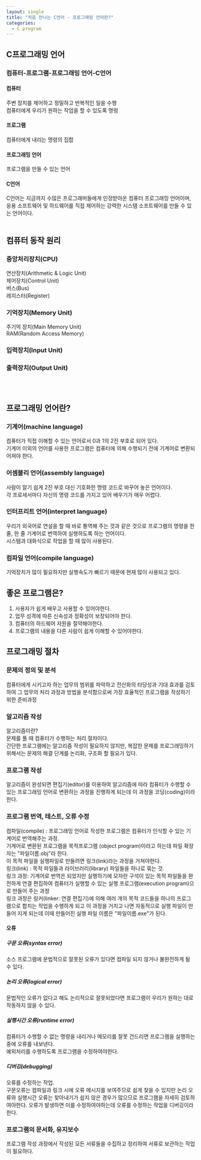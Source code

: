 ```yaml
---
layout: single
title: "처음 만나는 C언어 - 프로그래밍 언어란?"
categories:
  - C program
---
```


## C프로그래밍 언어
### 컴퓨터-프로그램-프로그래밍 언어-C언어
#### 컴퓨터
주변 장치를 제어하고 정밀하고 반복적인 일을 수행 <br>
컴퓨터에게 우리가 원하는 작업을 할 수 있도록 명령 <br>
#### 프로그램
컴퓨터에게 내리는 명령의 집합 <br>
#### 프로그래밍 언어
프로그램을 만들 수 있는 언어 <br>
#### C언어
C언어는 지금까지 수많은 프로그래머들에게 인정받아온 컴퓨터 프로그래밍 언어이며, 응용 소프트웨어 및 하드웨어를 직접 제어하는 강력한 시스템 소프트웨어를 만들 수 있는 언어이다. <br> <br>

## 컴퓨터 동작 원리
### 중앙처리장치(CPU)
연산장치(Arithmetic & Logic Unit) <br>
제어장치(Control Unit) <br>
버스(Bus) <br>
레지스터(Register) <br>
### 기억장치(Memory Unit)
주기억 장치(Main Memory Unit) <br>
RAM(Random Access Memory) <br>
### 입력장치(Input Unit)
### 출력장치(Output Unit)
 <br> <br>

## 프로그래밍 언어란?
### 기계어(machine language)
컴퓨터가 직접 이해할 수 있는 언어로서 0과 1의 2진 부호로 되어 있다. <br>
기계어 이외의 언어를 사용한 프로그램은 컴퓨터에 의해 수행되기 전에 기계어로 변환되어져야 한다. <br>
### 어셈블리 언어(assembly language)
사람이 알기 쉽게 2진 부호 대신 기호화한 명령 코드로 바꾸어 놓은 언어이다. <br>
각 프로세서마다 자신의 명령 코드를 가지고 있어 배우기가 매우 어렵다. <br>
### 인터프리트 언어(interpret language)
우리가 외국어로 연설을 할 때 바로 통역해 주는 것과 같은 것으로 프로그램의 명령을 한 줄, 한 줄 기계어로 번역하여 실행하도록 하는 언어이다. <br>
시스템과 대화식으로 작업을 할 때 많이 사용된다. <br>
### 컴파일 언어(compile language)
기억장치가 많이 필요하지만 실행속도가 빠르기 때문에 현재 많이 사용되고 있다. <br>

## 좋은 프로그램은?
1. 사용자가 쉽게 배우고 사용할 수 있어야한다. <br>
2. 업무 성격에 따른 신속성과 정확성이 보장되어야 한다. <br>
3. 컴퓨터의 하드웨어 자원을 절약해야한다. <br>
4. 프로그램의 내용을 다른 사람이 쉽게 이해할 수 있어야한다. <br>

## 프로그래밍 절차
### 문제의 정의 및 분석
컴퓨터에게 시키고자 하는 업무의 범위를 파악하고 전산화의 타당성과 기대 효과를 검토하여 그 업무의 처리 과정과 방법을 분석함으로써 가장 효율적인 프로그램을 작성하기 위한 준비과정 <br>
### 알고리즘 작성
알고리즘이란? <br>
문제를 풀 때 컴퓨터가 수행하는 처리 절차이다. <br>
간단한 프로그램에는 알고리즘 작성이 필요하지 않지만, 복잡한 문제를 프로그래밍하기 위해서는 문제의 해결 단계를 논리화, 구조화 할 필요가 있다. <br>
### 프로그램 작성
알고리즘이 완성되면 편집기(editor)를 이용하여 알고리즘에 따라 컴퓨터가 수행할 수 있는 프로그래밍 언어로 변환하는 과정을 진행하게 되는데 이 과정을 코딩(coding)이라한다. <br>
### 프로그램 번역, 테스트, 오류 수정
컴파일(compile) : 프로그래밍 언어로 작성한 프로그램은 컴퓨터가 인식할 수 있는 기계어로 번역해주는 과정. <br>
기계어로 변환된 프로그램을 목적프로그램 (object program)이라고 하는데 파일 확장자는 "파일이름.obj"라 한다. <br>
이 목적 파일을 실행파일로 만들려면 링크(link)라는 과정을 거쳐야한다. <br>
링크(link) : 목적 파일들과 라이브러리(library) 파일들을 하나로 묶는 것. <br>
링크 과정: 기계어로 번역은 되었지만 실행하기에 모자란 구석이 있는 목적 파일들을 완전하게 연결 편집하여 컴퓨터가 실행할 수 있는 실행 프로그램(execution program)으로 만들어 주는 과정 <br>
링크 과정은 링커(linker: 연결 편집기)에 의해 여러 개의 목적 코드들을 하나의 프로그램으로 합치는 작업을 수행하게 되고 이 과정을 거치고 나면 자동적으로 실행 파일이 만들어 지게 되는데 이때 만들어진 실행 파일 이름은 "파일이름.exe"가 된다. <br>
#### 오류
##### 구문 오류(syntax error)
소스 프로그램에 문법적으로 잘못된 오류가 있다면 컴파일 되지 않거나 불완전하게 될 수 있다. <br>
##### 논리 오류(logical error)
문법적인 오류가 없다고 해도 논리적으로 잘못되었다면 프로그램이 우리가 원하는 대로 작동하지 않을 수 있다. <br>
##### 실행시간 오류(runtime error)
컴퓨터가 수행할 수 없는 명령을 내리거나 메모리를 잘못 건드리면 프로그램을 실행하는 중에 오류를 내보낸다. <br>
예외처리를 수행하도록 프로그램을 수정하여야한다. <br>
##### 디버깅(debugging)
오류를 수정하는 작업. <br>
구문오류는 컴파일과 링크 시에 오류 메시지를 보여주므로 쉽게 찾을 수 있지만 논리 오류와 실행시간 오류는 찾아내기가 쉽지 않은 경우가 많으므로 프로그램을 자세히 검토하여야한다. 오류가 발생하면 이를 수정하여야하는데 오류를 수정하는 작업을 디버깅이라한다. <br>
### 프로그램의 문서화, 유지보수
프로그램 작성 과정에서 작성된 모든 서류들을 수집하고 정리하여 서류로 보관하는 작업이 필요하다. <br>
